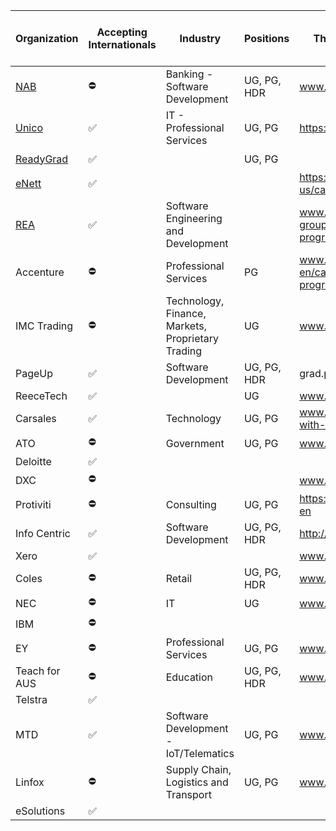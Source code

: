 | Organization  | Accepting Internationals | Industry                                          | Positions   | The section you're after                          | Cut the crap link |
|---------------|--------------------------|---------------------------------------------------|-------------|---------------------------------------------------|-------------------|
| [NAB](https://www.nab.com.au/about-us)           |     ⛔️      | Banking - Software Development                    | UG, PG, HDR | www.nab.com.au/careers | [💰](http://careers.nab.com.au/aw/en/filter/?search-keyword=&location=aust%20-%20vic%20metro&category=developers%2fprogrammers&category=devops&category=digital%20%26%20innovation&category=engineering%20-%20network&category=engineering%20-%20software&category=information%20%26%20communication%20technology&job-mail-subscribe-privacy=agree)                           |
| [Unico](https://www.unico.com.au/company)         |      ✅     | IT - Professional Services                        | UG, PG      | https://www.unico.com.au | [☎️](https://www.unico.com.au/graduate-program)                        |
| [ReadyGrad](https://www.readygrad.com.au/ourstory)     |     ✅      |                                                   | UG, PG      |                                                    | [💻](https://www.readygrad.com.au/internship-program) |
| [eNett](https://www.enett.com/about-us)         |     ✅      |                                                   |             | https://www.enett.com/about-us/careers            | [☁️](https://jobs.lever.co/enett/f743c7c0-d0b2-48a5-a56d-9c9e60263ff2) |
| [REA](https://www.rea-group.com/company/about-us/)           |     ✅      | Software Engineering and Development              |             | www.rea-group.com/careers/graduate-programs/      | [🏡](https://www.rea-group.com/careers/graduate-programs/#graduate-programs) |
| Accenture     |     ⛔️      | Professional Services                             | PG          | www.accenture.com/au-en/careers/graduate-programs | []() |
| IMC Trading   |     ⛔️      | Technology, Finance, Markets, Proprietary Trading | UG          | www.imc.com/ap/careers                            |
| PageUp        |     ✅      | Software Development                              | UG, PG, HDR | grad.pageuppeople.com/                            |
| ReeceTech     |     ✅      |                                                   | UG          | www.reecetech.com.au/                             |
| Carsales      |     ✅      | Technology                                        | UG, PG      | www.carsales.com.au/work-with-us/                 |
| ATO           |      ⛔️      | Government                                        | UG, PG      | www.ato.gov.au/careers                            |
| Deloitte      |       ✅       |                                                   |             |                                                   |
| DXC           |      ⛔️      |                                                   |             | www.dxc.technology/au                             |
| Protiviti     |      ⛔️      | Consulting                                        | UG, PG      | https://www.protiviti.com/AU-en                   |
| Info Centric  |       ✅       | Software Development                              | UG, PG, HDR | http://www.infocentric.com.au                     |
| Xero          |      ✅       |                                                   |             | www.xero.com                                      |
| Coles         |      ⛔️      | Retail                                            | UG, PG, HDR | www.colescareers.com.au                           |
| NEC           |      ⛔️      | IT                                                | UG          | www.nec.com.au/                                   |
| IBM           |      ⛔️      |                                                   |             |                                                   |
| EY            |      ⛔️      | Professional Services                             | UG, PG      | www.ey.com/au/en/home                             |
| Teach for AUS |      ⛔️      | Education                                         | UG, PG, HDR | www.teachforaustralia.org                         |
| Telstra       |       ✅      |                                                   |             |                                                   |
| MTD           |       ✅     | Software Development - IoT/Telematics             | UG, PG      | www.mtdata.com.au                                 |
| Linfox        |      ⛔️      | Supply Chain, Logistics and Transport             | UG, PG      | www.linfox.com/careers/                           |
| eSolutions    |      ✅      |                                                   |             |                                                   |
